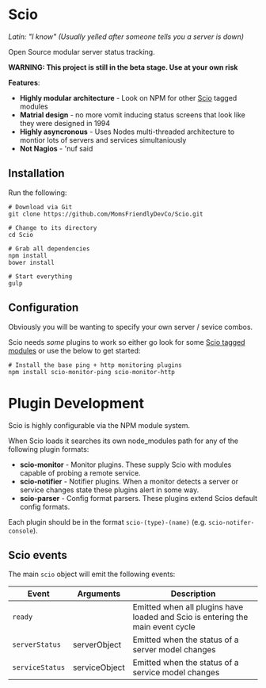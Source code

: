 Scio
====
*Latin: "I know" (Usually yelled after someone tells you a server is down)*

Open Source modular server status tracking.


**WARNING: This project is still in the beta stage. Use at your own risk**


**Features**:

* **Highly modular architecture** - Look on NPM for other [Scio](https://www.npmjs.com/browse/keyword/scio) tagged modules
* **Matrial design** - no more vomit inducing status screens that look like they were designed in 1994
* **Highly asyncronous** - Uses Nodes multi-threaded architecture to montior lots of servers and services simultaniously
* **Not Nagios** - 'nuf said


Installation
------------

Run the following:

	# Download via Git
	git clone https://github.com/MomsFriendlyDevCo/Scio.git

	# Change to its directory
	cd Scio

	# Grab all dependencies
	npm install
	bower install

	# Start everything
	gulp


Configuration
-------------
Obviously you will be wanting to specify your own server / sevice combos.

Scio needs *some* plugins to work so either go look for some [Scio tagged modules](https://www.npmjs.com/browse/keyword/scio) or use the below to get started:

	# Install the base ping + http monitoring plugins
	npm install scio-monitor-ping scio-monitor-http




Plugin Development
==================
Scio is highly configurable via the NPM module system.

When Scio loads it searches its own node_modules path for any of the following plugin formats:

* **scio-monitor** - Monitor plugins. These supply Scio with modules capable of probing a remote service.
* **scio-notifier** - Notifier plugins. When a monitor detects a server or service changes state these plugins alert in some way.
* **scio-parser** - Config format parsers. These plugins extend Scios default config formats.

Each plugin should be in the format `scio-(type)-(name)` (e.g. `scio-notifer-console`).


Scio events
-----------
The main `scio` object will emit the following events:

| Event                | Arguments               | Description |
|----------------------|-------------------------|-------------|
| `ready`              |                         | Emitted when all plugins have loaded and Scio is entering the main event cycle |
| `serverStatus`       | serverObject            | Emitted when the status of a server model changes |
| `serviceStatus`      | serviceObject           | Emitted when the status of a service model changes |

